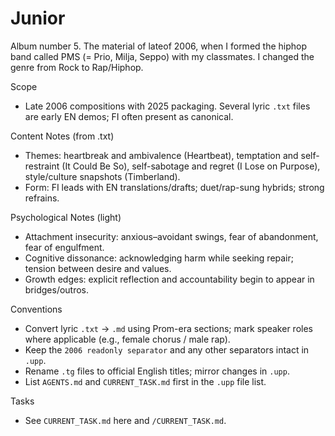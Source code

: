 # Junior
Album number 5. The material of lateof 2006, when I formed the hiphop band called PMS (= Prio, Milja, Seppo) with my classmates. I changed the genre from Rock to Rap/Hiphop.

Scope
- Late 2006 compositions with 2025 packaging. Several lyric `.txt` files are early EN demos; FI often present as canonical.

Content Notes (from .txt)
- Themes: heartbreak and ambivalence (Heartbeat), temptation and self-restraint (It Could Be So), self-sabotage and regret (I Lose on Purpose), style/culture snapshots (Timberland).
- Form: FI leads with EN translations/drafts; duet/rap-sung hybrids; strong refrains.

Psychological Notes (light)
- Attachment insecurity: anxious–avoidant swings, fear of abandonment, fear of engulfment.
- Cognitive dissonance: acknowledging harm while seeking repair; tension between desire and values.
- Growth edges: explicit reflection and accountability begin to appear in bridges/outros.

Conventions
- Convert lyric `.txt` → `.md` using Prom-era sections; mark speaker roles where applicable (e.g., female chorus / male rap).
- Keep the `2006 readonly separator` and any other separators intact in `.upp`.
- Rename `.tg` files to official English titles; mirror changes in `.upp`.
- List `AGENTS.md` and `CURRENT_TASK.md` first in the `.upp` file list.

Tasks
- See `CURRENT_TASK.md` here and `/CURRENT_TASK.md`.
